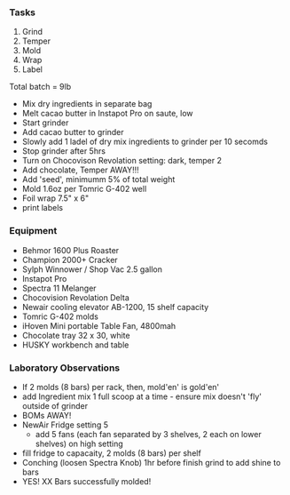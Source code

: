### Tasks
1. Grind
2. Temper
3. Mold
4. Wrap
5. Label

Total batch = 9lb
- Mix dry ingredients in separate bag
- Melt cacao butter in Instapot Pro on saute, low
- Start grinder 
- Add cacao butter to grinder 
- Slowly add 1 ladel of dry mix ingredients to grinder per 10 secomds 
- Stop grinder after 5hrs
- Turn on Chocovison Revolation setting: dark, temper 2
- Add chocolate, Temper AWAY!!!
- Add 'seed', minimumm 5% of total weight
- Mold 1.6oz per Tomric G-402 well
- Foil wrap 7.5" x 6" 
- print labels

### Equipment
- Behmor 1600 Plus Roaster
- Champion 2000+ Cracker
- Sylph Winnower / Shop Vac 2.5 gallon
- Instapot Pro
- Spectra 11 Melanger
- Chocovision Revolation Delta
- Newair cooling elevator AB-1200, 15 shelf capacity
- Tomric G-402 molds
- iHoven Mini portable Table Fan, 4800mah
- Chocolate tray 32 x 30, white
- HUSKY workbench and table

### Laboratory Observations
- If 2 molds (8 bars) per rack, then, mold'en' is gold'en'
- add Ingredient mix 1 full scoop at a time - ensure mix doesn't 'fly' outside of grinder
- BOMs AWAY!
- NewAir Fridge setting 5
  - add 5 fans (each fan separated by 3 shelves, 2 each on lower shelves) on high setting
- fill fridge to capacaity, 2 molds (8 bars) per shelf
- Conching (loosen Spectra Knob) 1hr before finish grind to add shine to bars
- YES! XX Bars successfully molded!
